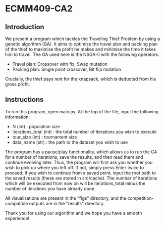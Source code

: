 # ECMM409-CA2
## Introduction
We present a program which tackles the Traveling Thief Problem by using a genetic algorithm (GA). It aims to optimise the travel plan and packing plan of the thief to maximise the profit he makes and minimise the time it takes him to travel.
The GA used here is the NSGA-II with the following operators.
* Travel plan: Crossover with fix, Swap mutation
* Packing plan: Single point crossover, Bit flip mutation

Crucially, the thief pays rent for the knapsack, which is deducted from his gross profit.
## Instructions
To run this program, open main.py. At the top of the file, input the following information:
* N (int) : population size
* iterations_total (int) : the total number of iterations you wish to execute
* tour_size (int) : tournament size
* data_name (str) : the path to the dataset you wish to use

The program has a pause/play functionality, which allows us to run the GA for a number of iterations, save the results, and then read them and continue evolving later.
Thus, the program will first ask you whether you wish to pick up where you left off. If not, simply press Enter twice to proceed. If you wish to continue from a saved point, input the root path to the saved results (these are stored in src/cache). The number of iterations which will be executed from now on will be iterations_total minus the number of iterations you have already done.

All visualisations are present in the "figs" directory, and the competition-compatible outputs are in the "results" directory.

Thank you for using our algorithm and we hope you have a smooth experience!
